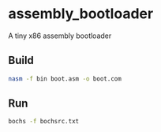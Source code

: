 # assembly_bootloader
A tiny x86 assembly bootloader

## Build
```bash
nasm -f bin boot.asm -o boot.com
```

## Run
```bash
bochs -f bochsrc.txt
```
